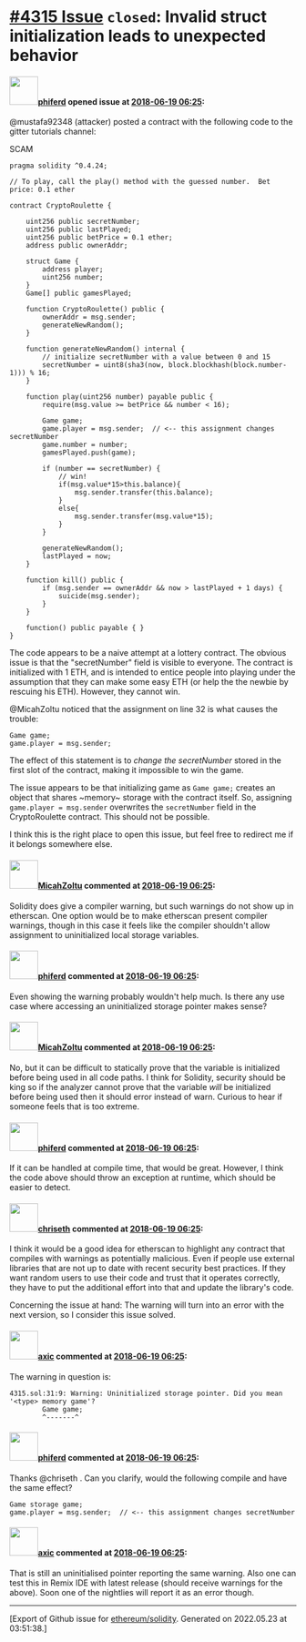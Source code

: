 # [\#4315 Issue](https://github.com/ethereum/solidity/issues/4315) `closed`: Invalid struct initialization leads to unexpected behavior

#### <img src="https://avatars.githubusercontent.com/u/25631?v=4" width="50">[phiferd](https://github.com/phiferd) opened issue at [2018-06-19 06:25](https://github.com/ethereum/solidity/issues/4315):

@mustafa92348 (attacker) posted a contract with the following code to the gitter tutorials channel:

SCAM

```
pragma solidity ^0.4.24;

// To play, call the play() method with the guessed number.  Bet price: 0.1 ether

contract CryptoRoulette {

    uint256 public secretNumber;
    uint256 public lastPlayed;
    uint256 public betPrice = 0.1 ether;
    address public ownerAddr;

    struct Game {
        address player;
        uint256 number;
    }
    Game[] public gamesPlayed;

    function CryptoRoulette() public {
        ownerAddr = msg.sender;
        generateNewRandom();
    }

    function generateNewRandom() internal {
        // initialize secretNumber with a value between 0 and 15
        secretNumber = uint8(sha3(now, block.blockhash(block.number-1))) % 16;
    }

    function play(uint256 number) payable public {
        require(msg.value >= betPrice && number < 16);

        Game game;
        game.player = msg.sender;  // <-- this assignment changes secretNumber
        game.number = number;
        gamesPlayed.push(game);

        if (number == secretNumber) {
            // win!
            if(msg.value*15>this.balance){
                msg.sender.transfer(this.balance);
            }
            else{
                msg.sender.transfer(msg.value*15);
            }
        }

        generateNewRandom();
        lastPlayed = now;
    }

    function kill() public {
        if (msg.sender == ownerAddr && now > lastPlayed + 1 days) {
            suicide(msg.sender);
        }
    }

    function() public payable { }
}
```

The code appears to be a naive attempt at a lottery contract.  The obvious issue is that the "secretNumber" field is visible to everyone. The contract is initialized with 1 ETH, and is intended to entice people into playing under the assumption that they can make some easy ETH (or help the the newbie by rescuing his ETH).  However, they cannot win.

@MicahZoltu noticed that the assignment on line 32 is what causes the trouble:

```
Game game;
game.player = msg.sender;
```
The effect of this statement is to *change the secretNumber* stored in the first slot of the contract, making it impossible to win the game.

The issue appears to be that initializing game as `Game game;` creates an object that shares ~memory~ storage with the contract itself.  So, assigning `game.player = msg.sender` overwrites the `secretNumber` field in the CryptoRoulette contract.  This should not be possible.

I think this is the right place to open this issue, but feel free to redirect me if it belongs somewhere else.


#### <img src="https://avatars.githubusercontent.com/u/886059?u=408de357d90aae9b9ffc956970b8fd4eec642060&v=4" width="50">[MicahZoltu](https://github.com/MicahZoltu) commented at [2018-06-19 06:25](https://github.com/ethereum/solidity/issues/4315#issuecomment-398293761):

Solidity does give a compiler warning, but such warnings do not show up in etherscan.  One option would be to make etherscan present compiler warnings, though in this case it feels like the compiler shouldn't allow assignment to uninitialized local storage variables.

#### <img src="https://avatars.githubusercontent.com/u/25631?v=4" width="50">[phiferd](https://github.com/phiferd) commented at [2018-06-19 06:25](https://github.com/ethereum/solidity/issues/4315#issuecomment-398297377):

Even showing the warning probably wouldn't help much. Is there any use case where accessing an uninitialized storage pointer makes sense?

#### <img src="https://avatars.githubusercontent.com/u/886059?u=408de357d90aae9b9ffc956970b8fd4eec642060&v=4" width="50">[MicahZoltu](https://github.com/MicahZoltu) commented at [2018-06-19 06:25](https://github.com/ethereum/solidity/issues/4315#issuecomment-398307466):

No, but it can be difficult to statically prove that the variable is initialized before being used in all code paths.  I think for Solidity, security should be king so if the analyzer cannot prove that the variable _will_ be initialized before being used then it should error instead of warn.  Curious to hear if someone feels that is too extreme.

#### <img src="https://avatars.githubusercontent.com/u/25631?v=4" width="50">[phiferd](https://github.com/phiferd) commented at [2018-06-19 06:25](https://github.com/ethereum/solidity/issues/4315#issuecomment-398316781):

If it can be handled at compile time, that would be great.  However, I think the code above should throw an exception at runtime, which should be easier to detect.

#### <img src="https://avatars.githubusercontent.com/u/9073706?v=4" width="50">[chriseth](https://github.com/chriseth) commented at [2018-06-19 06:25](https://github.com/ethereum/solidity/issues/4315#issuecomment-398466651):

I think it would be a good idea for etherscan to highlight any contract that compiles with warnings as potentially malicious. Even if people use external libraries that are not up to date with recent security best practices. If they want random users to use their code and trust that it operates correctly, they have to put the additional effort into that and update the library's code.

Concerning the issue at hand: The warning will turn into an error with the next version, so I consider this issue solved.

#### <img src="https://avatars.githubusercontent.com/u/20340?v=4" width="50">[axic](https://github.com/axic) commented at [2018-06-19 06:25](https://github.com/ethereum/solidity/issues/4315#issuecomment-398471730):

The warning in question is:
```
4315.sol:31:9: Warning: Uninitialized storage pointer. Did you mean '<type> memory game'?
        Game game;
        ^-------^
```

#### <img src="https://avatars.githubusercontent.com/u/25631?v=4" width="50">[phiferd](https://github.com/phiferd) commented at [2018-06-19 06:25](https://github.com/ethereum/solidity/issues/4315#issuecomment-398579929):

Thanks @chriseth .  Can you clarify, would the following compile and have the same effect?

```
Game storage game;
game.player = msg.sender;  // <-- this assignment changes secretNumber
```

#### <img src="https://avatars.githubusercontent.com/u/20340?v=4" width="50">[axic](https://github.com/axic) commented at [2018-06-19 06:25](https://github.com/ethereum/solidity/issues/4315#issuecomment-398580870):

That is still an uninitialised pointer reporting the same warning. Also one can test this in Remix IDE with latest release (should receive warnings for the above). Soon one of the nightlies will report it as an error though.


-------------------------------------------------------------------------------



[Export of Github issue for [ethereum/solidity](https://github.com/ethereum/solidity). Generated on 2022.05.23 at 03:51:38.]
